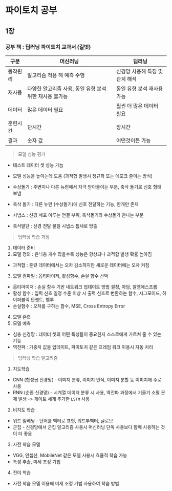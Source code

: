 # 파이토치 공부
## 1장
### 공부 책 : 딥러닝 파이토치 교과서 (길벗)

|구분|머신러닝|딥러닝
|--|--|--
|동작원리|알고리즘 적용 해 예측 수행 | 신경망 사용해 특징 및 관계 해석
|재사용| 다양한 알고리즘 사용, 동일 유형 분석 위한 재사용 불가능 | 동일 유형 분석 재사용 가능
|데이터| 많은 데이터 필요| 훨씬 더 많은 데이터 필요
|훈련시간| 단시간|장시간
|결과|숫자 값 | 어떤것이든 가능

> 모델 성능 평가
- 테스트 데이터 셋 성능 가늠
- 모델 성능을 높이는데 도움 (과적합 발생시 정규화 또는 에포크 줄이는 방식)

- 수상돌기 : 주변이나 다른 뉴런에서 자극 받아들이는 부분, 축삭 돌기로 신호 형태 보냄
- 축삭 돌기 : 다른 뉴런 (수상돌기)에 신호 전달하는 기능, 한개만 존재
- 시냅스 : 신경 세포 이루는 연결 부위, 축삭돌기와 수상돌기 만나는 부분
- 축삭말단 : 신경 전달 물질 시냅스 틈새로 방출

> 딥러닝 학습 과정
1. 데이터 준비
2. 모델 정의 : 은닉층 개수 많을수록 성능은 향상되나 과적합 발생 확률 높아짐
- 과적합 : 훈련 데이터에서는 오차 감소하지만 새로운 데이터에는 오차 커짐
3. 모델 컴파일 : 옵티마이저, 활성함수, 손실 함수 선택
- 옵티마이저 : 손실 함수 기반 네트워크 업데이트 방법 결정, 아담, 알엠에스프롭
- 활성 함수 : 입력 신호 일정 수준 이상 시 출력 신호로 변환하는 함수, 시그모이드, 하이퍼볼릭 탄젠트, 렐루
- 손실함수 : 오차를 구하는 함수, MSE, Cross Entropy Error
4. 모델 훈련
5. 모델 예측
- 심층 신경망 : 데이터 셋의 어떤 특성들이 중요한지 스스로에게 가르쳐 줄 수 있는 기능
- 역전파 : 가중치 값을 업데이트, 파이토치 같은 프레임 워크 이용시 자동 처리

> 딥러닝 학습 알고리즘
1. 지도학습
- CNN (합성곱 신경망) - 이미지 분류, 이미지 인식, 이미지 분할 등 이미지에 주로 사용
- RNN (순환 신경망) - 시계열 데이터 분류 시 사용, 역전파 과정에서 기울기 소멸 문제 발생 -> 게이트 세개 추가한 `LSTM` 사용
2. 비지도 학습
- 워드 임베딩 - 단어를 벡터로 표현, 워드투벡터, 글로브
- 군집 - 신경망에서 군집 알고리즘 사용시 머신러닝 단독 사용보다 함께 사용하는 것이 더 좋음
3. 사전 학습 모델
- VGG, 인셉션, MobileNet 같은 모델 사용시 효율적 학습 가능
- 특성 추출, 미세 조정 기법
4. 전이 학습
- 사전 학습 모델 이용해 미세 조정 기법 사용하여 학습 방법